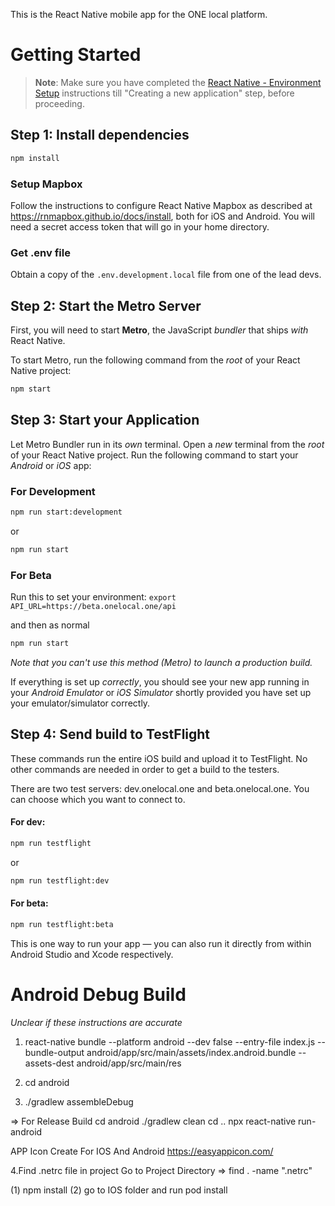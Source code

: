 This is the React Native mobile app for the ONE local platform.

# Getting Started

> **Note**: Make sure you have completed the [React Native - Environment Setup](https://reactnative.dev/docs/environment-setup?guide=native) instructions till "Creating a new application" step, before proceeding.

## Step 1: Install dependencies

```bash
npm install
```

### Setup Mapbox

Follow the instructions to configure React Native Mapbox as described at
https://rnmapbox.github.io/docs/install, both for iOS and Android. You will
need a secret access token that will go in your home directory.

### Get .env file

Obtain a copy of the `.env.development.local` file from one of the lead devs.

## Step 2: Start the Metro Server

First, you will need to start **Metro**, the JavaScript _bundler_ that ships _with_ React Native.

To start Metro, run the following command from the _root_ of your React Native project:

```bash
npm start
```

## Step 3: Start your Application

Let Metro Bundler run in its _own_ terminal. Open a _new_ terminal from the _root_ of your React Native project. Run the following command to start your _Android_ or _iOS_ app:

### For Development

```bash
npm run start:development
```

or

```bash
npm run start
```

### For Beta

Run this to set your environment:
`export API_URL=https://beta.onelocal.one/api`

and then as normal

```bash
npm run start
```

_Note that you can't use this method (Metro) to launch a production build._

If everything is set up _correctly_, you should see your new app running in your _Android Emulator_ or _iOS Simulator_ shortly provided you have set up your emulator/simulator correctly.

## Step 4: Send build to TestFlight

These commands run the entire iOS build and upload it to TestFlight. No other commands
are needed in order to get a build to the testers.

There are two test servers: dev.onelocal.one and beta.onelocal.one. You can choose which
you want to connect to.

#### For dev:

```bash
npm run testflight
```

or

```bash
npm run testflight:dev
```

#### For beta:

```bash
npm run testflight:beta
```

This is one way to run your app — you can also run it directly from within Android Studio and Xcode respectively.

# Android Debug Build

_Unclear if these instructions are accurate_

1.  react-native bundle --platform android --dev false --entry-file index.js --bundle-output android/app/src/main/assets/index.android.bundle --assets-dest android/app/src/main/res

2.  cd android

3.  ./gradlew assembleDebug

=> For Release Build
cd android
./gradlew clean
cd ..
npx react-native run-android

APP Icon Create For IOS And Android
https://easyappicon.com/

4.Find .netrc file in project
Go to Project Directory => find . -name ".netrc"

(1) npm install
(2) go to IOS folder and run pod install
